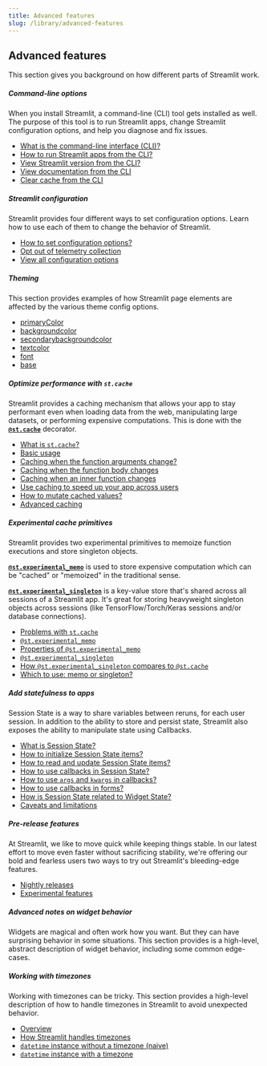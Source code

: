 ```yaml
---
title: Advanced features
slug: /library/advanced-features
---
```


## Advanced features

This section gives you background on how different parts of Streamlit work.

<TileContainer>

<RefCard href="/library/advanced-features/cli" size="half">

##### Command-line options

When you install Streamlit, a command-line (CLI) tool gets installed as well. The purpose of this tool is to run Streamlit apps, change Streamlit configuration options, and help you diagnose and fix issues.

- [What is the command-line interface (CLI)?](/library/advanced-features/cli#command-line-interface)
- [How to run Streamlit apps from the CLI?](/library/advanced-features/cli#run-streamlit-apps)
- [View Streamlit version from the CLI?](/library/advanced-features/cli#view-streamlit-version)
- [View documentation from the CLI](/library/advanced-features/cli#view-documentation)
- [Clear cache from the CLI](/library/advanced-features/cli#clear-cache)

</RefCard>

<RefCard href="/library/advanced-features/configuration" size="half">

##### Streamlit configuration

Streamlit provides four different ways to set configuration options. Learn how to use each of them to change the behavior of Streamlit.

- [How to set configuration options?](/library/advanced-features/configuration)
- [Opt out of telemetry collection](/library/advanced-features/configuration#telemetry)
- [View all configuration options](/library/advanced-features/configuration#view-all-configuration-options)

</RefCard>

<RefCard href="/library/advanced-features/theming" size="half">

##### Theming

This section provides examples of how Streamlit page elements are affected by the various theme config options.

- [primaryColor](/library/advanced-features/theming#primarycolor)
- [backgroundcolor](/library/advanced-features/theming#backgroundcolor)
- [secondarybackgroundcolor](/library/advanced-features/theming#secondarybackgroundcolor)
- [textcolor](/library/advanced-features/theming#textcolor)
- [font](/library/advanced-features/theming#font)
- [base](/library/advanced-features/theming#base)

</RefCard>

<RefCard href="/library/advanced-features/caching" size="half">

##### Optimize performance with `st.cache`

Streamlit provides a caching mechanism that allows your app to stay performant even when loading data from the web, manipulating large datasets, or performing expensive computations. This is done with the [**`@st.cache`**](/library/api-reference/performance/st.cache) decorator.

- [What is `st.cache`?](/library/advanced-features/caching#optimize-performance-with-stcache)
- [Basic usage](/library/advanced-features/caching#example-1-basic-usage)
- [Caching when the function arguments change?](/library/advanced-features/caching#example-1-basic-usage)
- [Caching when the function body changes](/library/advanced-features/caching#example-3-when-the-function-body-changes)
- [Caching when an inner function changes](/library/advanced-features/caching#example-4-when-an-inner-function-changes)
- [Use caching to speed up your app across users](/library/advanced-features/caching#example-5-use-caching-to-speed-up-your-app-across-users)
- [How to mutate cached values?](/library/advanced-features/caching#example-6-mutating-cached-values)
- [Advanced caching](/library/advanced-features/caching#advanced-caching)

</RefCard>

<RefCard href="/library/advanced-features/experimental-cache-primitives" size="half">

##### Experimental cache primitives

Streamlit provides two experimental primitives to memoize function executions and store singleton objects.

[**`@st.experimental_memo`**](/library/api-reference/performance/st.experimental_memo) is used to store expensive computation which can be "cached" or "memoized" in the traditional sense.

[**`@st.experimental_singleton`**](/library/api-reference/performance/st.experimental_singleton) is a key-value store that's shared across all sessions of a Streamlit app. It's great for storing heavyweight singleton objects across sessions (like TensorFlow/Torch/Keras sessions and/or database connections).

- [Problems with `st.cache`](/library/advanced-features/experimental-cache-primitives#problem)
- [`@st.experimental_memo`](/library/advanced-features/experimental-cache-primitives#stexperimental_memo)
- [Properties of `@st.experimental_memo`](/library/advanced-features/experimental-cache-primitives#properties)
- [`@st.experimental_singleton`](/library/advanced-features/experimental-cache-primitives#stexperimental_singleton)
- [How `@st.experimental_singleton` compares to `@st.cache`](/library/advanced-features/experimental-cache-primitives#how-this-compares-to-stcache)
- [Which to use: memo or singleton?](/library/advanced-features/experimental-cache-primitives#which-to-use-memo-or-singleton)

</RefCard>

<RefCard href="/library/advanced-features/session-state" size="half">

##### Add statefulness to apps

Session State is a way to share variables between reruns, for each user session. In addition to the ability to store and persist state, Streamlit also exposes the ability to manipulate state using Callbacks.

- [What is Session State?](/library/advanced-features/session-state#what-is-state)
- [How to initialize Session State items?](/library/advanced-features/session-state#initialization)
- [How to read and update Session State items?](/library/advanced-features/session-state#reads-and-updates)
- [How to use callbacks in Session State?](/library/advanced-features/session-state#example-2-session-state-and-callbacks)
- [How to use `args` and `kwargs` in callbacks?](/library/advanced-features/session-state#example-3-use-args-and-kwargs-in-callbacks)
- [How to use callbacks in forms?](/library/advanced-features/session-state#example-4-forms-and-callbacks)
- [How is Session State related to Widget State?](/library/advanced-features/session-state#session-state-and-widget-state-association)
- [Caveats and limitations](/library/advanced-features/session-state#caveats-and-limitations)

</RefCard>

<RefCard href="/library/advanced-features/prerelease" size="half">

##### Pre-release features

At Streamlit, we like to move quick while keeping things stable. In our latest effort to move even faster without sacrificing stability, we're offering our bold and fearless users two ways to try out Streamlit's bleeding-edge features.

- [Nightly releases](/library/advanced-features/prerelease#nightly-releases)
- [Experimental features](/library/advanced-features/prerelease#experimental-features)

</RefCard>

<RefCard href="/library/advanced-features/widget-semantics" size="half">

##### Advanced notes on widget behavior

Widgets are magical and often work how you want. But they can have surprising behavior in some situations. This section provides is a high-level, abstract description of widget behavior, including some common edge-cases.

</RefCard>

<RefCard href="/library/advanced-features/timezone-handling" size="full">

##### Working with timezones

Working with timezones can be tricky. This section provides a high-level description of how to handle timezones in Streamlit to avoid unexpected behavior.

- [Overview](/library/advanced-features/timezone-handling#working-with-timezones)
- [How Streamlit handles timezones](/library/advanced-features/timezone-handling#how-streamlit-handles-timezones)
- [`datetime` instance without a timezone (naive)](/library/advanced-features/timezone-handling#datetime-instance-without-a-timezone-naive)
- [`datetime` instance with a timezone](/library/advanced-features/timezone-handling#datetime-instance-with-a-timezone)

</RefCard>
</TileContainer>

